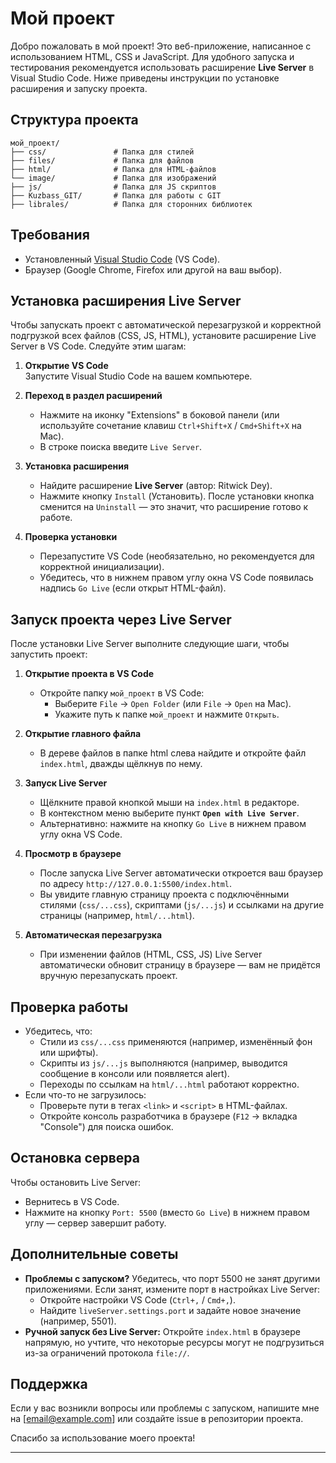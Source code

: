 # Мой проект

Добро пожаловать в мой проект! Это веб-приложение, написанное с использованием HTML, CSS и JavaScript. Для удобного запуска и тестирования рекомендуется использовать расширение **Live Server** в Visual Studio Code. Ниже приведены инструкции по установке расширения и запуску проекта.

## Структура проекта

```
мой_проект/
├── css/               # Папка для стилей  
├── files/             # Папка для файлов  
├── html/              # Папка для HTML-файлов    
└── image/             # Папка для изображений
├── js/                # Папка для JS скриптов 
├── Kuzbass_GIT/       # Папка для работы с GIT  
├── librales/          # Папка для сторонних библиотек    
```

## Требования

- Установленный [Visual Studio Code](https://code.visualstudio.com/) (VS Code).
- Браузер (Google Chrome, Firefox или другой на ваш выбор).

## Установка расширения Live Server

Чтобы запускать проект с автоматической перезагрузкой и корректной подгрузкой всех файлов (CSS, JS, HTML), установите расширение Live Server в VS Code. Следуйте этим шагам:

1. **Открытие VS Code**  
   Запустите Visual Studio Code на вашем компьютере.

2. **Переход в раздел расширений**  
   - Нажмите на иконку "Extensions" в боковой панели (или используйте сочетание клавиш `Ctrl+Shift+X` / `Cmd+Shift+X` на Mac).
   - В строке поиска введите `Live Server`.

3. **Установка расширения**  
   - Найдите расширение **Live Server** (автор: Ritwick Dey).
   - Нажмите кнопку `Install` (Установить). После установки кнопка сменится на `Uninstall` — это значит, что расширение готово к работе.

4. **Проверка установки**  
   - Перезапустите VS Code (необязательно, но рекомендуется для корректной инициализации).
   - Убедитесь, что в нижнем правом углу окна VS Code появилась надпись `Go Live` (если открыт HTML-файл).

## Запуск проекта через Live Server

После установки Live Server выполните следующие шаги, чтобы запустить проект:

1. **Открытие проекта в VS Code**  
   - Откройте папку `мой_проект` в VS Code:
     - Выберите `File` → `Open Folder` (или `File` → `Open` на Mac).
     - Укажите путь к папке `мой_проект` и нажмите `Открыть`.

2. **Открытие главного файла**  
   - В дереве файлов в папке html слева найдите и откройте файл `index.html`, дважды щёлкнув по нему.

3. **Запуск Live Server**  
   - Щёлкните правой кнопкой мыши на `index.html` в редакторе.
   - В контекстном меню выберите пункт **`Open with Live Server`**.
   - Альтернативно: нажмите на кнопку `Go Live` в нижнем правом углу окна VS Code.

4. **Просмотр в браузере**  
   - После запуска Live Server автоматически откроется ваш браузер по адресу `http://127.0.0.1:5500/index.html`.
   - Вы увидите главную страницу проекта с подключёнными стилями (`css/...css`), скриптами (`js/...js`) и ссылками на другие страницы (например, `html/...html`).

5. **Автоматическая перезагрузка**  
   - При изменении файлов (HTML, CSS, JS) Live Server автоматически обновит страницу в браузере — вам не придётся вручную перезапускать проект.

## Проверка работы

- Убедитесь, что:
  - Стили из `css/...css` применяются (например, изменённый фон или шрифты).
  - Скрипты из `js/...js` выполняются (например, выводится сообщение в консоли или появляется alert).
  - Переходы по ссылкам на `html/...html` работают корректно.
- Если что-то не загрузилось:
  - Проверьте пути в тегах `<link>` и `<script>` в HTML-файлах.
  - Откройте консоль разработчика в браузере (`F12` → вкладка "Console") для поиска ошибок.

## Остановка сервера

Чтобы остановить Live Server:
- Вернитесь в VS Code.
- Нажмите на кнопку `Port: 5500` (вместо `Go Live`) в нижнем правом углу — сервер завершит работу.

## Дополнительные советы

- **Проблемы с запуском?** Убедитесь, что порт 5500 не занят другими приложениями. Если занят, измените порт в настройках Live Server:
  - Откройте настройки VS Code (`Ctrl+,` / `Cmd+,`).
  - Найдите `liveServer.settings.port` и задайте новое значение (например, 5501).
- **Ручной запуск без Live Server:** Откройте `index.html` в браузере напрямую, но учтите, что некоторые ресурсы могут не подгрузиться из-за ограничений протокола `file://`.

## Поддержка

Если у вас возникли вопросы или проблемы с запуском, напишите мне на [email@example.com] или создайте issue в репозитории проекта.

Спасибо за использование моего проекта!

---
